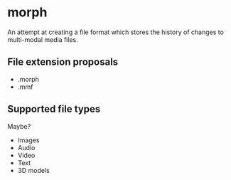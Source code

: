 # morph

An attempt at creating a file format which stores the history of changes to multi-modal media files.

## File extension proposals

- .morph
- .mmf

## Supported file types

Maybe?

- Images
- Audio
- Video
- Text
- 3D models
